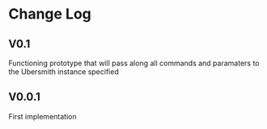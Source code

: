 # Change Log

## V0.1
Functioning prototype that will pass along all commands and paramaters to the Ubersmith instance specified

## V0.0.1

First implementation
